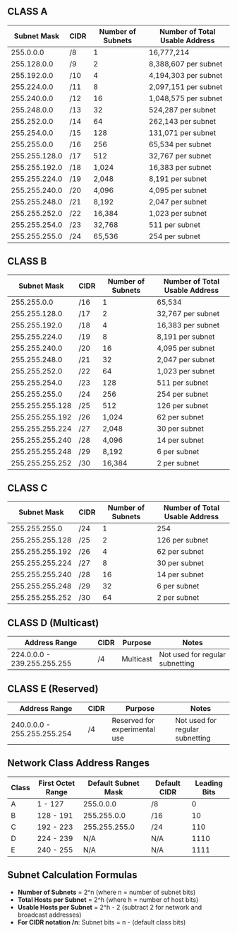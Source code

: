 


## CLASS A

| Subnet Mask | CIDR | Number of Subnets | Number of Total Usable Address |
| ----------- | ---- | ----------------- | ------------------------------ |
| 255.0.0.0   | /8   | 1                 | 16,777,214                     |
| 255.128.0.0 | /9   | 2                 | 8,388,607 per subnet          |
| 255.192.0.0 | /10  | 4                 | 4,194,303 per subnet          |
| 255.224.0.0 | /11  | 8                 | 2,097,151 per subnet          |
| 255.240.0.0 | /12  | 16                | 1,048,575 per subnet          |
| 255.248.0.0 | /13  | 32                | 524,287 per subnet            |
| 255.252.0.0 | /14  | 64                | 262,143 per subnet            |
| 255.254.0.0 | /15  | 128               | 131,071 per subnet            |
| 255.255.0.0 | /16  | 256               | 65,534 per subnet             |
| 255.255.128.0 | /17 | 512              | 32,767 per subnet             |
| 255.255.192.0 | /18 | 1,024            | 16,383 per subnet             |
| 255.255.224.0 | /19 | 2,048            | 8,191 per subnet              |
| 255.255.240.0 | /20 | 4,096            | 4,095 per subnet              |
| 255.255.248.0 | /21 | 8,192            | 2,047 per subnet              |
| 255.255.252.0 | /22 | 16,384           | 1,023 per subnet              |
| 255.255.254.0 | /23 | 32,768           | 511 per subnet                |
| 255.255.255.0 | /24 | 65,536           | 254 per subnet                |

## CLASS B

| Subnet Mask | CIDR | Number of Subnets | Number of Total Usable Address |
| ----------- | ---- | ----------------- | ------------------------------ |
| 255.255.0.0 | /16  | 1                 | 65,534                         |
| 255.255.128.0 | /17 | 2                | 32,767 per subnet             |
| 255.255.192.0 | /18 | 4                | 16,383 per subnet             |
| 255.255.224.0 | /19 | 8                | 8,191 per subnet              |
| 255.255.240.0 | /20 | 16               | 4,095 per subnet              |
| 255.255.248.0 | /21 | 32               | 2,047 per subnet              |
| 255.255.252.0 | /22 | 64               | 1,023 per subnet              |
| 255.255.254.0 | /23 | 128              | 511 per subnet                |
| 255.255.255.0 | /24 | 256              | 254 per subnet                |
| 255.255.255.128 | /25 | 512            | 126 per subnet                |
| 255.255.255.192 | /26 | 1,024          | 62 per subnet                 |
| 255.255.255.224 | /27 | 2,048          | 30 per subnet                 |
| 255.255.255.240 | /28 | 4,096          | 14 per subnet                 |
| 255.255.255.248 | /29 | 8,192          | 6 per subnet                  |
| 255.255.255.252 | /30 | 16,384         | 2 per subnet                  |

## CLASS C

| Subnet Mask | CIDR | Number of Subnets | Number of Total Usable Address |
| ----------- | ---- | ----------------- | ------------------------------ |
| 255.255.255.0 | /24  | 1               | 254                            |
| 255.255.255.128 | /25 | 2              | 126 per subnet                 |
| 255.255.255.192 | /26 | 4              | 62 per subnet                  |
| 255.255.255.224 | /27 | 8              | 30 per subnet                  |
| 255.255.255.240 | /28 | 16             | 14 per subnet                  |
| 255.255.255.248 | /29 | 32             | 6 per subnet                   |
| 255.255.255.252 | /30 | 64             | 2 per subnet                   |

## CLASS D (Multicast)

| Address Range | CIDR | Purpose | Notes |
| ------------- | ---- | ------- | ----- |
| 224.0.0.0 - 239.255.255.255 | /4 | Multicast | Not used for regular subnetting |

## CLASS E (Reserved)

| Address Range | CIDR | Purpose | Notes |
| ------------- | ---- | ------- | ----- |
| 240.0.0.0 - 255.255.255.254 | /4 | Reserved for experimental use | Not used for regular subnetting |

## Network Class Address Ranges

| Class | First Octet Range | Default Subnet Mask | Default CIDR | Leading Bits |
| ----- | ----------------- | ------------------ | ------------ | ------------ |
| A     | 1 - 127           | 255.0.0.0         | /8           | 0            |
| B     | 128 - 191         | 255.255.0.0       | /16          | 10           |
| C     | 192 - 223         | 255.255.255.0     | /24          | 110          |
| D     | 224 - 239         | N/A               | N/A          | 1110         |
| E     | 240 - 255         | N/A               | N/A          | 1111         |

## Subnet Calculation Formulas

- **Number of Subnets** = 2^n (where n = number of subnet bits)
- **Total Hosts per Subnet** = 2^h (where h = number of host bits)
- **Usable Hosts per Subnet** = 2^h - 2 (subtract 2 for network and broadcast addresses)
- **For CIDR notation /n**: Subnet bits = n - (default class bits)
